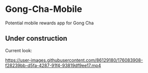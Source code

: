 # Gong-Cha-Mobile
Potential mobile rewards app for Gong Cha
## Under construction
Current look:




https://user-images.githubusercontent.com/86129180/176083908-f28239bb-d5fa-4287-91f4-93819df9ee17.mp4

